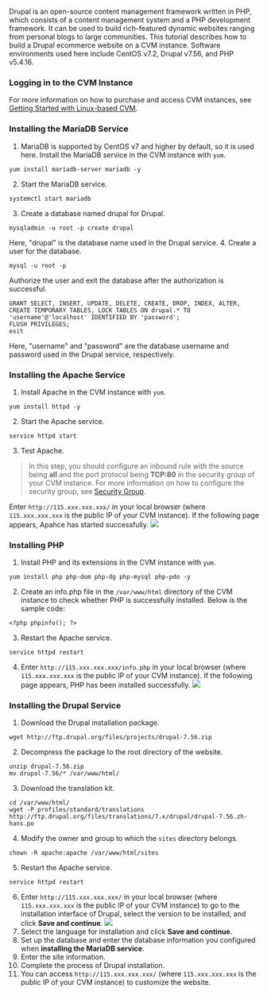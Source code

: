 Drupal is an open-source content management framework written in PHP, which consists of a content management system and a PHP development framework. It can be used to build rich-featured dynamic websites ranging from personal blogs to large communities.
This tutorial describes how to build a Drupal ecommerce website on a CVM instance.
Software environments used here include CentOS v7.2, Drupal v7.56, and PHP v5.4.16.

### Logging in to the CVM Instance
For more information on how to purchase and access CVM instances, see [Getting Started with Linux-based CVM](http://intl.cloud.tencent.com/document/product/213/2936).

### Installing the MariaDB Service
1. MariaDB is supported by CentOS v7 and higher by default, so it is used here. Install the MariaDB service in the CVM instance with `yum`.
```
yum install mariadb-server mariadb -y
```
2. Start the MariaDB service.
```
systemctl start mariadb
```
3. Create a database named drupal for Drupal.
```
mysqladmin -u root -p create drupal
```
Here, "drupal" is the database name used in the Drupal service.
4. Create a user for the database.
```
mysql -u root -p
```
Authorize the user and exit the database after the authorization is successful.
```
GRANT SELECT, INSERT, UPDATE, DELETE, CREATE, DROP, INDEX, ALTER, CREATE TEMPORARY TABLES, LOCK TABLES ON drupal.* TO 'username'@'localhost' IDENTIFIED BY 'password';
FLUSH PRIVILEGES;
exit
```
Here, "username" and "password" are the database username and password used in the Drupal service, respectively.

### Installing the Apache Service
1. Install Apache in the CVM instance with `yum`.
```
yum install httpd -y
```
2. Start the Apache service.
```
service httpd start
```
3. Test Apache.
>In this step, you should configure an inbound rule with the source being **all** and the port protocol being **TCP:80** in the security group of your CVM instance. For more information on how to configure the security group, see [Security Group](http://intl.cloud.tencent.com/document/product/213/12452).
>
Enter `http://115.xxx.xxx.xxx/` in your local browser (where `115.xxx.xxx.xxx` is the public IP of your CVM instance). If the following page appears, Apahce has started successfully.
![](https://main.qcloudimg.com/raw/c9b20e150bd5330feef6d978b8308629.png)

### Installing PHP 
1. Install PHP and its extensions in the CVM instance with `yum`.
```
yum install php php-dom php-dg php-mysql php-pdo -y
```
2. Create an info.php file in the `/var/www/html` directory of the CVM instance to check whether PHP is successfully installed. Below is the sample code:
```
<?php phpinfo(); ?>
```
3. Restart the Apache service.
```
service httpd restart
```
4. Enter `http://115.xxx.xxx.xxx/info.php` in your local browser (where `115.xxx.xxx.xxx` is the public IP of your CVM instance). If the following page appears, PHP has been installed successfully.
![](https://mc.qcloudimg.com/static/img/0bc6667d122fe85d505fbe50b507b60a/image.png)

### Installing the Drupal Service
1. Download the Drupal installation package.
```
wget http://ftp.drupal.org/files/projects/drupal-7.56.zip
```
2. Decompress the package to the root directory of the website.
```
unzip drupal-7.56.zip 
mv drupal-7.56/* /var/www/html/
```
3. Download the translation kit.
```
cd /var/www/html/
wget -P profiles/standard/translations http://ftp.drupal.org/files/translations/7.x/drupal/drupal-7.56.zh-hans.po
```
4. Modify the owner and group to which the `sites` directory belongs.
```
chown -R apache:apache /var/www/html/sites
```
5. Restart the Apache service.
```
service httpd restart
```
6. Enter `http://115.xxx.xxx.xxx/` in your local browser (where `115.xxx.xxx.xxx` is the public IP of your CVM instance) to go to the installation interface of Drupal, select the version to be installed, and click **Save and continue**.
![](https://main.qcloudimg.com/raw/f52af1bb9822ddefc1989df9a0a95e8c.png)
7. Select the language for installation and click **Save and continue**.
8. Set up the database and enter the database information you configured when **installing the MariaDB service**.
9. Enter the site information.
10. Complete the process of Drupal installation.
11. You can access `http://115.xxx.xxx.xxx/` (where `115.xxx.xxx.xxx` is the public IP of your CVM instance) to customize the website.
